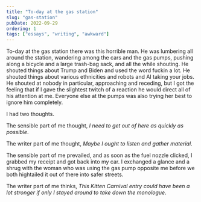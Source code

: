 ```yaml
---
title: "To-day at the gas station"
slug: "gas-station"
pubDate: 2022-09-29
ordering: 1
tags: ["essays", "writing", "awkward"]
---
```


<span class="small-caps">To-day at the gas station</span> there was this horrible man. He was lumbering all around the station, wandering among the cars and the gas pumps, pushing along a bicycle and a large trash-bag sack, and all the while shouting. He shouted things about Trump and Biden and used the word fuckin a lot. He shouted things about various ethnicities and robots and AI taking your jobs. He shouted at nobody in particular, approaching and receding, but I got the feeling that if I gave the slightest twitch of a reaction he would direct all of his attention at me. Everyone else at the pumps was also trying her best to ignore him completely.

I had two thoughts.

The sensible part of me thought, _I need to get out of here as quickly as possible_.

The writer part of me thought, _Maybe I ought to listen and gather material_.

The sensible part of me prevailed, and as soon as the fuel nozzle clicked, I grabbed my receipt and got back into my car. I exchanged a glance and a shrug with the woman who was using the gas pump opposite me before we both hightailed it out of there into safer streets.

The writer part of me thinks, _This Kitten Carnival entry could have been a lot stronger if only I stayed around to take down the monologue_.